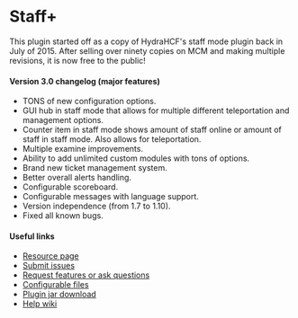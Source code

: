 # Staff+
This plugin started off as a copy of HydraHCF's staff mode plugin back in July of 2015. After selling over ninety copies on MCM and making multiple revisions, it is now free to the public! 

#### Version 3.0 changelog (major features)
* TONS of new configuration options.
* GUI hub in staff mode that allows for multiple different teleportation and management options.
* Counter item in staff mode shows amount of staff online or amount of staff in staff mode. Also allows for teleportation.
* Multiple examine improvements.
* Ability to add unlimited custom modules with tons of options.
* Brand new ticket management system.
* Better overall alerts handling.
* Configurable scoreboard.
* Configurable messages with language support.
* Version independence (from 1.7 to 1.10).
* Fixed all known bugs.

#### Useful links
* [Resource page](https://www.spigotmc.org/resources/staff-the-ultimate-moderation-plugin.15151/)
* [Submit issues](https://github.com/Shortninja66/StaffPlus/issues)
* [Request features or ask questions](http://staffplus.shortninja.net/)
* [Configurable files](https://github.com/Shortninja66/StaffPlus/wiki/Configurable-files)
* [Plugin jar download](http://shortninja.net/files/Staff+.jar)
* [Help wiki](https://github.com/Shortninja66/StaffPlus/wiki)
